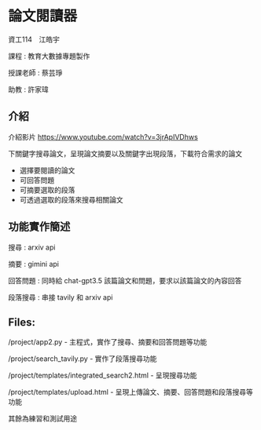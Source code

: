 # 論文閱讀器　
資工114　江皓宇

課程 : 教育大數據專題製作

授課老師 : 蔡芸琤

助教 : 許家瑋

## 介紹
介紹影片
https://www.youtube.com/watch?v=3jrApIVDhws

下關鍵字搜尋論文，呈現論文摘要以及關鍵字出現段落，下載符合需求的論文
- 選擇要閱讀的論文
- 可回答問題
- 可摘要選取的段落
- 可透過選取的段落來搜尋相關論文

## 功能實作簡述

搜尋 : arxiv api

摘要 : gimini api

回答問題 : 同時給 chat-gpt3.5 該篇論文和問題，要求以該篇論文的內容回答

段落搜尋 : 串接 tavily 和 arxiv api

## Files:

/project/app2.py - 主程式，實作了搜尋、摘要和回答問題等功能

/project/search_tavily.py - 實作了段落搜尋功能

/project/templates/integrated_search2.html - 呈現搜尋功能

/project/templates/upload.html - 呈現上傳論文、摘要、回答問題和段落搜尋等功能

其餘為練習和測試用途
